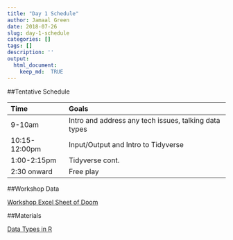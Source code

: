```yaml
---
title: "Day 1 Schedule"
author: Jamaal Green
date: 2018-07-26
slug: day-1-schedule
categories: []
tags: []
description: ''
output:
  html_document:
    keep_md:  TRUE
---
```


##Tentative Schedule

<table class="table table-striped table-hover" style="margin-left: auto; margin-right: auto;">
 <thead>
  <tr>
   <th style="text-align:left;"> Time </th>
   <th style="text-align:left;"> Goals </th>
  </tr>
 </thead>
<tbody>
  <tr>
   <td style="text-align:left;"> 9-10am </td>
   <td style="text-align:left;"> Intro and address any tech issues, talking data types </td>
  </tr>
  <tr>
   <td style="text-align:left;"> 10:15-12:00pm </td>
   <td style="text-align:left;"> Input/Output and Intro to Tidyverse </td>
  </tr>
  <tr>
   <td style="text-align:left;"> 1:00-2:15pm </td>
   <td style="text-align:left;"> Tidyverse cont. </td>
  </tr>
  <tr>
   <td style="text-align:left;"> 2:30 onward </td>
   <td style="text-align:left;"> Free play </td>
  </tr>
</tbody>
</table>

##Workshop Data

[Workshop Excel Sheet of Doom](DataSetsforPSUWorkshop.xlsx)

##Materials

[Data Types in R](static/data/data_type.pdf)
